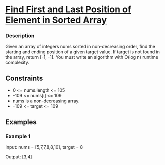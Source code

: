 

# [Find First and Last Position of Element in Sorted Array](https://leetcode.com/problems/find-first-and-last-position-of-element-in-sorted-array/)

### Description

Given an array of integers nums sorted in non-decreasing order, find the starting and ending position of a given target value.
If target is not found in the array, return [-1, -1]. You must write an algorithm with O(log n) runtime complexity.


## Constraints

- 0 <= nums.length <= 105
- -109 <= nums[i] <= 109
- nums is a non-decreasing array.
- -109 <= target <= 109

## Examples

### Example 1
Input: nums = [5,7,7,8,8,10], target = 8

Output: [3,4]
